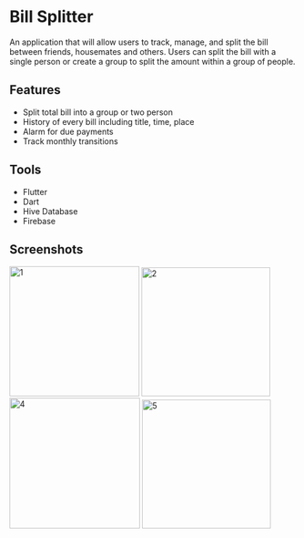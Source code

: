 # Bill Splitter

An application that will allow users to track, manage, and split the bill between friends, housemates and others. Users can split the bill with a single person or create a group to split the amount within a group of people.


## Features

- Split total bill into a group or two person
- History of every bill including title, time, place
- Alarm for due payments
- Track monthly transitions


## Tools

- Flutter
- Dart
- Hive Database
- Firebase


## Screenshots

<img width="228" alt="1" src="https://user-images.githubusercontent.com/76824955/208351593-3ae8f996-42e3-4413-8e0b-690e582559d2.png">
<img width="226" alt="2" src="https://user-images.githubusercontent.com/76824955/208351595-b2dd5576-f0c4-4d8d-86b9-30f38d126424.png">
<img width="229" alt="4" src="https://user-images.githubusercontent.com/76824955/208351597-b21c2362-2732-49de-90b6-cbab68c04117.png">
<img width="226" alt="5" src="https://user-images.githubusercontent.com/76824955/208351600-3e109bfe-f50e-4372-8ff9-e2902fcca8dd.png">
